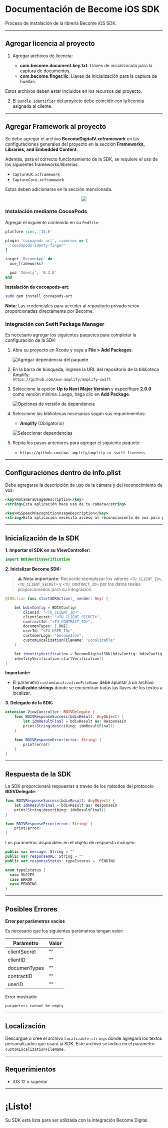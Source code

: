 # Documentación de Become iOS SDK

Proceso de instalación de la librería Become iOS SDK.

---

## Agregar licencia al proyecto

1. Agregar archivos de licencia:

   - **com.become.document.key.txt**: Llaves de inicialización para la captura de documentos.
   - **com.become.finger.lic**: Llaves de inicialización para la captura de huellas.

Estos archivos deben estar incluidos en los recursos del proyecto.

2. El [`Bundle Identifier`](https://developer.apple.com/documentation/appstoreconnectapi/bundle_ids) del proyecto debe coincidir con la licencia asignada al cliente.

---

## Agregar Framework al proyecto

Se debe agregar el archivo **BecomeDigitalV.xcframework** en las configuraciones generales del proyecto en la sección **Frameworks, Libraries, and Embedded Content**.

Además, para el correcto funcionamiento de la SDK, se requiere el uso de los siguientes frameworks/librerías:

- `CaptureUX.xcframework`
- `CaptureCore.xcframework`

Estos deben adicionarse en la sección mencionada.

<p align="center">
<img src="https://github.com/Becomedigital/BecomeDigitalSDKAutDirectPro/blob/main/IMG_2.png">
</p>

### Instalación mediante CocoaPods

Agregar el siguiente contenido en su `Podfile`:

```ruby
platform :ios, '15.6'

plugin 'cocoapods-art', :sources => [
  'cocoapods-identy-finger'
]

target 'BecomeApp' do
  use_frameworks!

  pod 'Identy', '6.3.0'
end
```

**Instalación de cocoapods-art:**

```bash
sudo gem install cocoapods-art
```

**Nota:** Las credenciales para acceder al repositorio privado serán proporcionadas directamente por Become.

### Integración con Swift Package Manager

Es necesario agregar los siguientes paquetes para completar la configuración de la SDK:

1. Abra su proyecto en Xcode y vaya a **File > Add Packages**.

   ![Agregar dependencia del paquete](https://github.com/user-attachments/assets/f845c6f2-d235-43a8-a1e3-a796cc1426a4)

2. En la barra de búsqueda, ingrese la URL del repositorio de la biblioteca Amplify:  
   `https://github.com/aws-amplify/amplify-swift`

3. Seleccione la opción **Up to Next Major Version** y especifique **2.0.0** como versión mínima. Luego, haga clic en **Add Package**.

   ![Opciones de versión de dependencia](https://github.com/aws-amplify/amplify-swift/blob/main/readme-images/spm-setup-02-amplify-repo-options.png)

4. Seleccione las bibliotecas necesarias según sus requerimientos:
   - **Amplify** (Obligatorio)

   ![Seleccionar dependencias](https://github.com/aws-amplify/amplify-swift/blob/main/readme-images/spm-setup-03-select-dependencies.png)

5. Repita los pasos anteriores para agregar el siguiente paquete:
   - `https://github.com/aws-amplify/amplify-ui-swift-liveness`

---

## Configuraciones dentro de info.plist

Debe agregarse la descripción de uso de la cámara y del reconocimiento de voz:

```xml
<key>NSCameraUsageDescription</key>
<string>Esta aplicación hace uso de tu cámara</string>

<key>NSSpeechRecognitionUsageDescription</key>
<string>Esta aplicación necesita acceso al reconocimiento de voz para procesar comandos o analizar el audio del usuario.</string>
```

---

## Inicialización de la SDK

**1. Importar el SDK en su ViewController:**

```swift
import BDIdentityVerification
```

**2. Inicializar Become SDK:**

> ⚠️ **Nota importante:** Recuerde reemplazar los valores `<TU_CLIENT_ID>`, `<TU_CLIENT_SECRET>` y `<TU_CONTRACT_ID>` por los datos reales proporcionados para su integración.

```swift
@IBAction func startSDKAction(_ sender: Any) {

    let bdivConfig = BDIVConfig(
        clienId: "<TU_CLIENT_ID>",
        clientSecret: "<TU_CLIENT_SECRET>",
        contractId: "<TU_CONTRACT_ID>",
        documenTypes: [.DNI],
        userId: "<TU_USER_ID>",
        customerLogo: "becomeIcon",
        customLocalizationFileName: "Localizable"
    )

    let identityVerification = BecomeDigitalSDK(bdivConfig: bdivConfig, delegate: self)
    identityVerification.startVerification()
}
```

**Importante:**
- El parámetro `customLocalizationFileName` debe apuntar a un archivo **Localizable.strings** donde se encuentran todas las llaves de los textos a localizar.

**3. Delegado de la SDK:**

```swift
extension ViewController: BDIVDelegate {
    func BDIVResponseSuccess(bdivResult: AnyObject) {
        let idmResultFinal = bdivResult as! ResponseIV
        print(String(describing: idmResultFinal))
    }

    func BDIVResponseError(error: String) {
        print(error)
    }
}
```

---

## Respuesta de la SDK

La SDK proporcionará respuestas a través de los métodos del protocolo **BDIVDelegate**:

```swift
func BDIVResponseSuccess(bdivResult: AnyObject) {
    let idmResultFinal = bdivResult as! ResponseIV
    print(String(describing: idmResultFinal))
}

func BDIVResponseError(error: String) {
    print(error)
}
```

Los parámetros disponibles en el objeto de respuesta incluyen:

```swift
public var message: String = ""
public var responseURL: String = ""
public var responseStatus: typeEstatus = .PENDING

enum typeEstatus {        
  case SUCCES
  case ERROR
  case PENDING
}
```

---

## Posibles Errores

**Error por parámetros vacíos**

Es necesario que los siguientes parámetros tengan valor:

Parámetro | Valor
------------ | -------------
clientSecret | ""
clientID | ""
documenTypes | ""
contractID | ""
userID  | ""

Error mostrado:

```bash
parameters cannot be empty
```

---

## Localización

Descargue o cree el archivo `Localizable.strings` donde agregará los textos personalizados que usará la SDK. Este archivo se indica en el parámetro `customLocalizationFileName`.

---

## Requerimientos

- iOS 12 o superior

---

# ¡Listo!

Su SDK está lista para ser utilizada con la integración Become Digital.
